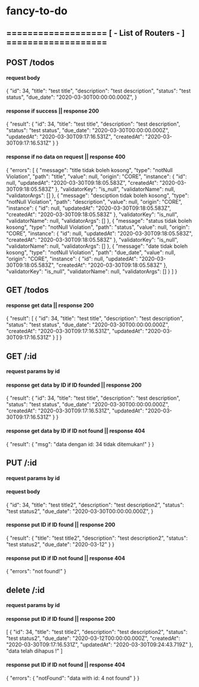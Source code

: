 # fancy-to-do
## =================== [ - List of Routers - ] ===================
## POST /todos
#### request body 
  {
    "id": 34,
    "title": "test title",
    "description": "test description",
    "status": "test status",
    "due_date": "2020-03-30T00:00:00.000Z",
  }

#### response if success || response 200
  {
    "result": {
      "id": 34,
      "title": "test title",
      "description": "test description",
      "status": "test status",
      "due_date": "2020-03-30T00:00:00.000Z",
      "updatedAt": "2020-03-30T09:17:16.531Z",
      "createdAt": "2020-03-30T09:17:16.531Z"
    }
  }
#### response if no data on request || response 400
  {
    "errors": [
      {
        "message": "title tidak boleh kosong",
        "type": "notNull Violation",
        "path": "title",
        "value": null,
        "origin": "CORE",
        "instance": {
          "id": null,
          "updatedAt": "2020-03-30T09:18:05.583Z",
          "createdAt": "2020-03-30T09:18:05.583Z"
        },
        "validatorKey": "is_null",
        "validatorName": null,
        "validatorArgs": []
      },
      {
        "message": "desciption tidak boleh kosong",
        "type": "notNull Violation",
        "path": "description",
        "value": null,
        "origin": "CORE",
        "instance": {
          "id": null,
          "updatedAt": "2020-03-30T09:18:05.583Z",
          "createdAt": "2020-03-30T09:18:05.583Z"
        },
        "validatorKey": "is_null",
        "validatorName": null,
        "validatorArgs": []
      },
      {
        "message": "status tidak boleh kosong",
        "type": "notNull Violation",
        "path": "status",
        "value": null,
        "origin": "CORE",
        "instance": {
          "id": null,
          "updatedAt": "2020-03-30T09:18:05.583Z",
          "createdAt": "2020-03-30T09:18:05.583Z"
        },
        "validatorKey": "is_null",
        "validatorName": null,
        "validatorArgs": []
      },
      {
        "message": "date tidak boleh kosong",
        "type": "notNull Violation",
        "path": "due_date",
        "value": null,
        "origin": "CORE",
        "instance": {
          "id": null,
          "updatedAt": "2020-03-30T09:18:05.583Z",
          "createdAt": "2020-03-30T09:18:05.583Z"
        },
        "validatorKey": "is_null",
        "validatorName": null,
        "validatorArgs": []
      }
    ]
  }

## GET /todos
#### response get data || response 200
  {
    "result": [
      {
        "id": 34,
        "title": "test title",
        "description": "test description",
        "status": "test status",
        "due_date": "2020-03-30T00:00:00.000Z",
        "createdAt": "2020-03-30T09:17:16.531Z",
        "updatedAt": "2020-03-30T09:17:16.531Z"
      }
    ]
  }

## GET /:id
#### request params by id
#### response get data by ID if ID founded || response 200
  {
    "result": {
      "id": 34,
      "title": "test title",
      "description": "test description",
      "status": "test status",
      "due_date": "2020-03-30T00:00:00.000Z",
      "createdAt": "2020-03-30T09:17:16.531Z",
      "updatedAt": "2020-03-30T09:17:16.531Z"
    }
  }

#### response get data by ID if ID not found || response 404
  {
    "result": {
      "msg": "data dengan id: 34 tidak ditemukan!"
    }
  }

## PUT /:id
#### request params by id
#### request body 
  {
    "id": 34,
    "title": "test title2",
    "description": "test description2",
    "status": "test status2",
    "due_date": "2020-03-30T00:00:00.000Z",
  }
#### response put ID if ID found || response 200
  {
    "result": {
      "title": "test title2",
      "description": "test description2",
      "status": "test status2",
      "due_date": "2020-03-12"
    }
  }
#### response put ID if ID not found || response 404
  {
    "errors": "not found!"
  }

## delete /:id
#### request params by id
#### response put ID if ID found || response 200
  [
    {
      "id": 34,
      "title": "test title2",
      "description": "test description2",
      "status": "test status2",
      "due_date": "2020-03-12T00:00:00.000Z",
      "createdAt": "2020-03-30T09:17:16.531Z",
      "updatedAt": "2020-03-30T09:24:43.719Z"
    },
    "data telah dihapus !"
  ]

#### response put ID if ID not found || response 404
  {
    "errors": {
      "notFound": "data with id: 4 not found"
    }
  }